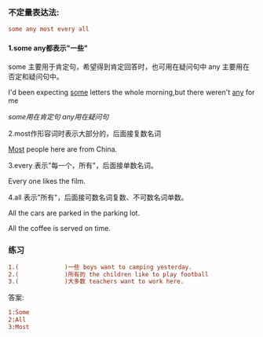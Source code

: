### 不定量表达法:

```ini
some any most every all
```

#### 1.some any都表示"一些"

some 主要用于肯定句，希望得到肯定回答时，也可用在疑问句中
any 主要用在否定和疑问句中。

I'd been expecting <u>some</u> letters the whole morning,but there weren't <u>any</u> for me

*some用在肯定句 any用在疑问句*

2.most作形容词时表示大部分的，后面接复数名词

<u>Most</u> people here are from China.

3.every 表示"每一个，所有"，后面接单数名词。

Every one likes the film.

4.all 表示"所有"，后面接可数名词复数、不可数名词单数。

All the cars are parked in the parking lot.

All the coffee is served on time.

### 练习

```ini
1.(				)一些 boys want to camping yesterday.
2.(				)所有的 the children like to play football
3.(				)大多数 teachers want to work here.
```

答案:

```ini
1:Some
2:All
3:Most
```

